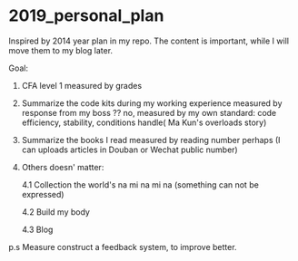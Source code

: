 # 2019_personal_plan
Inspired by 2014 year plan in my repo. The content is important, while I will move them to my blog later.


Goal:
1. CFA level 1
	measured by grades
2. Summarize the code kits during my working experience
	measured by response from my boss ?? no, measured by my own standard: code efficiency, stability, conditions handle( Ma Kun's overloads story)
3. Summarize the books I read
	measured by reading number perhaps (I can uploads articles in Douban or Wechat public number)
4. Others doesn' matter:

	4.1 Collection the world's na mi na mi na (something can not be expressed)
	
	4.2 Build my body
	
	4.3 Blog
	
	

p.s Measure construct a feedback system, to improve better.

